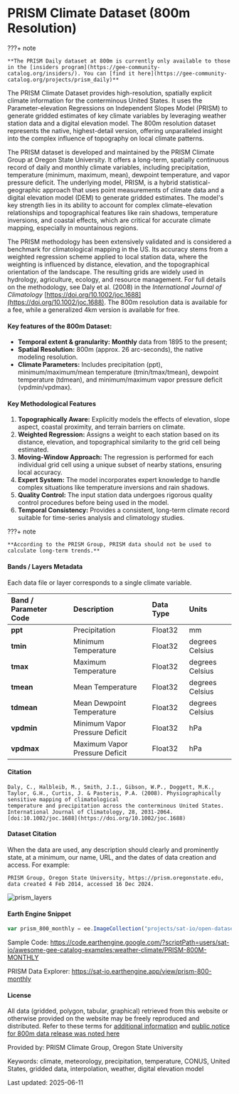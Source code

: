 # PRISM Climate Dataset (800m Resolution)

<div class="result" markdown>

???+ note

    **The PRISM Daily dataset at 800m is currently only available to those in the [insiders program](https://gee-community-catalog.org/insiders/). You can [find it here](https://gee-community-catalog.org/projects/prism_daily)**

</div>


The PRISM Climate Dataset provides high-resolution, spatially explicit climate information for the conterminous United States. It uses the Parameter-elevation Regressions on Independent Slopes Model (PRISM) to generate gridded estimates of key climate variables by leveraging weather station data and a digital elevation model. The 800m resolution dataset represents the native, highest-detail version, offering unparalleled insight into the complex influence of topography on local climate patterns.

The PRISM dataset is developed and maintained by the PRISM Climate Group at Oregon State University. It offers a long-term, spatially continuous record of daily and monthly climate variables, including precipitation, temperature (minimum, maximum, mean), dewpoint temperature, and vapor pressure deficit. The underlying model, PRISM, is a hybrid statistical-geographic approach that uses point measurements of climate data and a digital elevation model (DEM) to generate gridded estimates. The model's key strength lies in its ability to account for complex climate-elevation relationships and topographical features like rain shadows, temperature inversions, and coastal effects, which are critical for accurate climate mapping, especially in mountainous regions.

The PRISM methodology has been extensively validated and is considered a benchmark for climatological mapping in the US. Its accuracy stems from a weighted regression scheme applied to local station data, where the weighting is influenced by distance, elevation, and the topographical orientation of the landscape. The resulting grids are widely used in hydrology, agriculture, ecology, and resource management. For full details on the methodology, see Daly et al. (2008) in the *International Journal of Climatology* [https://doi.org/10.1002/joc.1688](https://doi.org/10.1002/joc.1688). The 800m resolution data is available for a fee, while a generalized 4km version is available for free.

#### Key features of the 800m Dataset:

  * **Temporal extent & granularity:** **Monthly** data from 1895 to the present;
  * **Spatial Resolution:** 800m (approx. 26 arc-seconds), the native modeling resolution.
  * **Climate Parameters:** Includes precipitation (ppt), minimum/maximum/mean temperature (tmin/tmax/tmean), dewpoint temperature (tdmean), and minimum/maximum vapor pressure deficit (vpdmin/vpdmax).

#### Key Methodological Features

1.  **Topographically Aware:** Explicitly models the effects of elevation, slope aspect, coastal proximity, and terrain barriers on climate.
2.  **Weighted Regression:** Assigns a weight to each station based on its distance, elevation, and topographical similarity to the grid cell being estimated.
3.  **Moving-Window Approach:** The regression is performed for each individual grid cell using a unique subset of nearby stations, ensuring local accuracy.
4.  **Expert System:** The model incorporates expert knowledge to handle complex situations like temperature inversions and rain shadows.
5.  **Quality Control:** The input station data undergoes rigorous quality control procedures before being used in the model.
6.  **Temporal Consistency:** Provides a consistent, long-term climate record suitable for time-series analysis and climatology studies.

<div class="result" markdown>

???+ note

    **According to the PRISM Group, PRISM data should not be used to calculate long-term trends.**

</div>

#### Bands / Layers Metadata

Each data file or layer corresponds to a single climate variable.

<center>

| Band / Parameter Code | Description                    | Data Type | Units           |
| :-------------------- | :----------------------------- | :-------- | :-------------- |
| **ppt** | Precipitation                  | Float32   | mm              |
| **tmin** | Minimum Temperature            | Float32   | degrees Celsius |
| **tmax** | Maximum Temperature            | Float32   | degrees Celsius |
| **tmean** | Mean Temperature               | Float32   | degrees Celsius |
| **tdmean** | Mean Dewpoint Temperature      | Float32   | degrees Celsius |
| **vpdmin** | Minimum Vapor Pressure Deficit | Float32   | hPa             |
| **vpdmax** | Maximum Vapor Pressure Deficit | Float32   | hPa             |

</center>

#### Citation

```
Daly, C., Halbleib, M., Smith, J.I., Gibson, W.P., Doggett, M.K., Taylor, G.H., Curtis, J. & Pasteris, P.A. (2008). Physiographically sensitive mapping of climatological
temperature and precipitation across the conterminous United States. International Journal of Climatology, 28, 2031-2064. [doi:10.1002/joc.1688](https://doi.org/10.1002/joc.1688)
```

#### Dataset Citation

When the data are used, any description should clearly and prominently state, at a minimum, our name, URL, and the dates of data creation and access. For example:

```
PRISM Group, Oregon State University, https://prism.oregonstate.edu, data created 4 Feb 2014, accessed 16 Dec 2024.
```

![prism_layers](../images/prism.gif)

#### Earth Engine Snippet

```javascript
var prism_800_monthly = ee.ImageCollection("projects/sat-io/open-datasets/OREGONSTATE/PRISM_800_MONTHLY");
```

Sample Code: https://code.earthengine.google.com/?scriptPath=users/sat-io/awesome-gee-catalog-examples:weather-climate/PRISM-800M-MONTHLY

PRISM Data Explorer: https://sat-io.earthengine.app/view/prism-800-monthly

#### License

All data (gridded, polygon, tabular, graphical) retrieved from this website or otherwise provided on the website may be freely reproduced and distributed. Refer to these terms for [additional information](https://prism.oregonstate.edu/terms/) and [public notice for 800m data release was noted here](https://prism.oregonstate.edu/notices/notice_20250327.php)

Provided by: PRISM Climate Group, Oregon State University

Keywords: climate, meteorology, precipitation, temperature, CONUS, United States, gridded data, interpolation, weather, digital elevation model

Last updated: 2025-06-11
